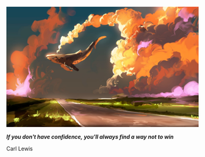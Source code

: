 <p align="center"><img src="readme.jpeg"></p>

_**If you don't have confidence, you'll always find a way not to win**_

Carl Lewis
